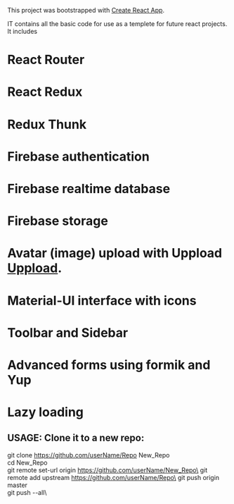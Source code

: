 This project was bootstrapped with [Create React App](https://github.com/facebook/create-react-app).

IT contains all the basic code for use as a templete for future react projects. It includes

# React Router
# React Redux
# Redux Thunk

# Firebase authentication
# Firebase realtime database
# Firebase storage

# Avatar (image) upload with Uppload [Uppload](https://uppload.js.org/).
# Material-UI interface with icons
# Toolbar and Sidebar
# Advanced forms using formik and Yup

# Lazy loading

## USAGE: Clone it to a new repo:
git clone https://github.com/userName/Repo New_Repo\
cd New_Repo\
git remote set-url origin https://github.com/userName/New_Repo\
git remote add upstream https://github.com/userName/Repo\
git push origin master\
git push --all\

